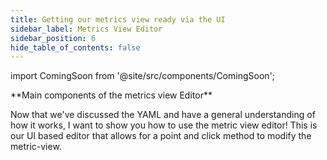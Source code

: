 ```yaml
---
title: Getting our metrics view ready via the UI
sidebar_label: Metrics View Editor
sidebar_position: 6
hide_table_of_contents: false
---
```

import ComingSoon from '@site/src/components/ComingSoon';

<ComingSoon />

<div id='contents_to_overlay'>
**Main components of the metrics view Editor**

Now that we've discussed the YAML and have a general understanding of how it works, I want to show you how to use the metric view editor! This is our UI based editor that allows for a point and click method to modify the metric-view.



</div>
